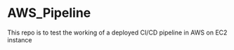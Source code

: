 # AWS_Pipeline
This repo is to test the working of a deployed CI/CD pipeline in AWS on EC2 instance
